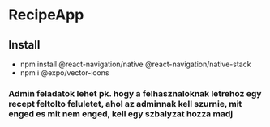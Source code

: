 # RecipeApp

## Install

* npm install @react-navigation/native @react-navigation/native-stack
* npm i @expo/vector-icons



### Admin feladatok lehet pk. hogy a felhasznaloknak letrehoz egy recept feltolto feluletet, ahol az adminnak kell szurnie, mit enged es mit nem enged, kell egy szbalyzat hozza madj